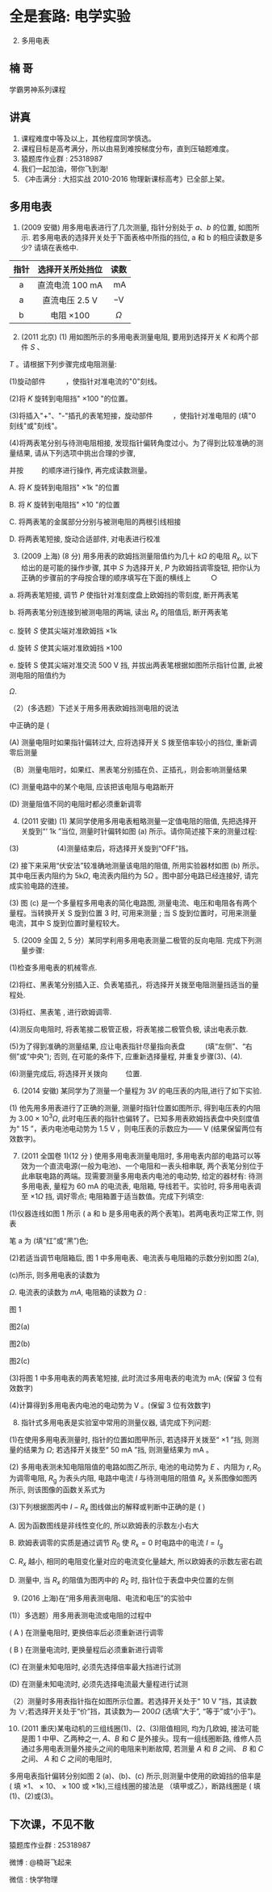 # 全是套路: 电学实验 

2. 多用电表

## 楠 哥

学霸男神系列课程

## 讲真

1. 课程难度中等及以上，其他程度同学慎选。
2. 课程目标是高考满分，所以由易到难按梯度分布，直到压轴题难度。
3. 猿题库作业群 : 25318987
4. 我们一起加油，带你飞到海!
5. 《冲击满分 : 大招实战 2010-2016 物理新课标高考》已全部上架。

## 多用电表



1. (2009 安徽) 用多用电表进行了几次测量, 指针分别处于 $a 、 b$ 的位置, 如图所示. 若多用电表的选择开关处于下面表格中所指的挡位, a 和 b 的相应读数是多少? 请填在表格中.

| 指针 | 选择开关所处挡位 | 读数 |
| :---: | :---: | :---: |
| $\mathrm{a}$ | 直流电流 $100 \mathrm{~mA}$ | $\mathrm{~mA}$ |
| $\mathrm{a}$ | 直流电压 $2.5 \mathrm{~V}$ | $-\mathrm{V}$ |
| $\mathrm{b}$ | 电阻 $\times 100$ | $\Omega$ |



2. (2011 北京) (1) 用如图所示的多用电表测量电阻, 要用到选择开关 $K$ 和两个部件 $S$ 、

$T$ 。请根据下列步骤完成电阻测量:

(1)旋动部件 $\qquad$ ，使指针对准电流的"0"刻线。

(2)将 $K$ 旋转到电阻挡" $\times 100$ "的位置。

(3)将插入"+"、"-"插孔的表笔短接，旋动部件 $\qquad$ ，使指针对准电阻的 (填"0 刻线"或"刻线"。

(4)将两表笔分别与待测电阻相接, 发现指针偏转角度过小。为了得到比较准确的测量结果, 请从下列选项中挑出合理的步骤,

并按 $\qquad$的顺序进行操作, 再完成读数测量。

A. 将 $K$ 旋转到电阻挡" $\times 1 \mathrm{k}$ "的位置

B. 将 $K$ 旋转到电阻挡" $\times 10$ "的位置

C. 将两表笔的金属部分分别与被测电阻的两根引线相接



D. 将两表笔短接, 旋动合适部件, 对电表进行校准

3. (2009 上海) (8 分) 用多用表的欧姆挡测量阻值约为几十 $k \Omega$ 的电阻 $R_{x}$, 以下给出的是可能的操作步骤, 其中 $S$ 为选择开关, $P$ 为欧姆挡调零旋钮, 把你认为正确的步骤前的字母按合理的顺序填写在下面的横线上 $\qquad$ ○

a. 将两表笔短接, 调节 $P$ 使指针对准刻度盘上欧姆挡的零刻度, 断开两表笔

b. 将两表笔分别连接到被测电阻的两端, 读出 $R_{x}$ 的阻值后, 断开两表笔

c. 旋转 $S$ 使其尖端对准欧姆挡 $\times 1 \mathrm{k}$

d. 旋转 $S$ 使其尖端对准欧姆挡 $\times 100$

e. 旋转 S 使其尖端对准交流 $500 \mathrm{~V}$ 挡, 并拔出两表笔根据如图所示指针位置, 此被测电阻的阻值约为

$\Omega$.

（2）(多选题）下述关于用多用表欧姆挡测电阻的说法


中正确的是 (

(A) 测量电阻时如果指针偏转过大, 应将选择开关 $\mathrm{S}$ 拨至倍率较小的挡位, 重新调零后测量

（B）测量电阻时，如果红、黑表笔分别插在负、正插孔，则会影响测量结果

(C) 测量电路中的某个电阻, 应该把该电阻与电路断开

(D) 测量阻值不同的电阻时都必须重新调零

4. (2011 安徽) (1) 某同学使用多用电表粗略测量一定值电阻的阻值, 先把选择开关旋到“‘ $1 \mathrm{k}$ ”当位, 测量时针偏转如图 (a) 所示。请你简述接下来的测量过程:

(3) $\qquad$ $\qquad$
(4)测量结束后，将选择开关旋到“OFF”挡。

(2) 接下来采用“伏安法”较准确地测量该电阻的阻值, 所用实验器材如图 (b) 所示。其中电压表内阻约为 $5 \mathrm{k} \Omega$, 电流表内阻约为 $5 \Omega$ 。图中部分电路已经连接好, 请完成实验电路的连接。

(3) 图 (c) 是一个多量程多用电表的简化电路图, 测量电流、电压和电阻各有两个量程。当转换开关 $\mathrm{S}$ 旋到位置 3 时, 可用来测量 ; 当 $\mathrm{S}$ 旋到位置时，可用来测量电流，其中 $\mathrm{S}$ 旋到位置时量程较大。


5. (2009 全国 2, 5 分）某同学利用多用电表测量二极管的反向电阻. 完成下列测量步骤:

(1)检查多用电表的机械零点.

(2)将红、黑表笔分别插入正、负表笔插孔，将选择开关拨至电阻测量挡适当的量程处.

(3)将红、黑表笔 , 进行欧姆调零.

(4)测反向电阻时, 将表笔接二极管正极，将表笔接二极管负极, 读出电表示数.

(5)为了得到准确的测量结果, 应让电表指针尽量指向表盘 $\qquad$ (填“左侧”、“右侧”或“中央”); 否则, 在可能的条件下, 应重新选择量程, 并重复步骤(3)、(4).

(6)测量完成后, 将选择开关拨向 $\qquad$位置.

6. (2014 安徽) 某同学为了测量一个量程为 $3 V$ 的电压表的内阻,进行了如下实验.

(1) 他先用多用表进行了正确的测量, 测量时指针位置如图所示, 得到电压表的内阻为 $3.00 \times 10^{3} \Omega$, 此时电压表的指针也偏转了。已知多用表欧姆挡表盘中央刻度值为“ 15 ”，表内电池电动势为 $1.5 \mathrm{~V}$ ，则电压表的示数应为—— $\mathrm{V}$ (结果保留两位有效数字)。



7. (2011 全国卷 1$)(12$ 分 ) 使用多用电表测量电阻时, 多用电表内部的电路可以等效为一个直流电源(一般为电池)、一个电阻和一表头相串联, 两个表笔分别位于此串联电路的两端。现需要测量多用电表内电池的电动势, 给定的器材有: 待测多用电表, 量程为 $60 \mathrm{~mA}$ 的电流表, 电阻箱, 导线若干。实验时, 将多用电表调至 $\times 1 \Omega$ 挡, 调好零点; 电阻箱置于适当数值。完成下列填空:

(1)仪器连线如图 1 所示 ( $\mathrm{a}$ 和 $\mathrm{b}$ 是多用电表的两个表笔)。若两电表均正常工作, 则表

笔 $\mathrm{a}$ 为 (填“红”或“黑”)色;

(2)若适当调节电阻箱后, 图 1 中多用电表、电流表与电阻箱的示数分别如图 2(a),

(c)所示, 则多用电表的读数为

$\Omega$. 电流表的读数为 $m A$, 电阻箱的读数为 $\Omega$ :



图 1



图2(a)



图2(b)



图2(c)

(3)将图 1 中多用电表的两表笔短接, 此时流过多用电表的电流为 $\mathrm{mA}$; (保留 3 位有效数字)

(4)计算得到多用电表内电池的电动势为 $\mathrm{V}$ 。(保留 3 位有效数字)

8. 指针式多用电表是实验室中常用的测量仪器, 请完成下列问题:

(1)在使用多用电表测量时, 指针的位置如图甲所示, 若选择开关拨至“ $\times 1$ ”挡, 则测量的结果为 $\Omega$; 若选择开关拨至“ $50 \mathrm{~mA}$ ”挡, 则测量结果为 $\mathrm{mA}$ 。

(2) 多用电表测未知电阻阻值的电路如图乙所示, 电池的电动势为 $E$ 、内阻为 $r, R_{0}$ 为调零电阻, $R_{\mathrm{g}}$ 为表头内阻, 电路中电流 $I$ 与待测电阻的阻值 $R_{x}$ 关系图像如图丙所示, 则该图像的函数关系式为


(3)下列根据图丙中 $I-R_{x}$ 图线做出的解释或判断中正确的是 ( )

A. 因为函数图线是非线性变化的, 所以欧姆表的示数左小右大

B. 欧姆表调零的实质是通过调节 $R_{0}$ 使 $R_{\mathrm{x}}=0$ 时电路中的电流 $I=I_{\mathrm{g}}$

C. $R_{x}$ 越小, 相同的电阻变化量对应的电流变化量越大, 所以欧姆表的示数左密右疏

D. 测量中, 当 $R_{x}$ 的阻值为图丙中的 $R_{2}$ 时, 指针位于表盘中央位置的左侧

9. (2016 上海)在“用多用表测电阻、电流和电压”的实验中

(1)）多选题）用多用表测电流或电阻的过程中

( A ) 在测量电阻时, 更换倍率后必须重新进行调零

( B ) 在测量电流时, 更换量程后必须重新进行调零

(C) 在测量未知电阻时, 必须先选择倍率最大挡进行试测

(D) 在测量未知电流时, 必须先选择电流最大量程进行试测

（2）测量时多用表指针指在如图所示位置。若选择开关处于“ $10 \mathrm{~V}$ ”挡，其读数为 $\vee$;若选择开关处于“价”挡，其读数为— $200 \Omega$ (选填“大于”, “等于”或“小于”)。



10. (2011 重庆)某电动机的三组线圈(1)、(2、(3)阻值相同, 均为几欧姆, 接法可能是图 1 中甲、乙两种之一, $A 、 B$ 和 $C$ 是外接头。现有一组线圈断路, 维修人员通过多用电表测量外接头之间的电阻来判断故障, 若测量 $A$ 和 $B$ 之间、 $B$ 和 $C$ 之间、 $A$ 和 $C$ 之间的电阻时,


多用电表指针偏转分别如图 2 (a)、(b)、(c) 所示,则测量中使用的欧姆挡的倍率是 ( 填 $\times 1 、 \times 10 、 \times 100$ 或 $\times 1 \mathrm{k})$,三组线圈的接法是 （填甲或乙），断路线圈是 ( 填(1)、(2)或(3)。



## 下次课，不见不散

猿题库作业群 : 25318987

微博 : @楠哥飞起来

微信 : 快学物理

